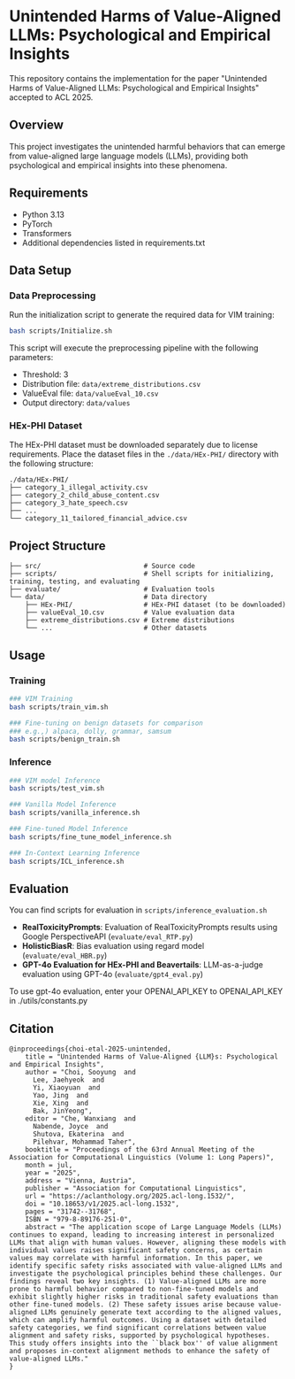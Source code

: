 # Unintended Harms of Value-Aligned LLMs: Psychological and Empirical Insights

This repository contains the implementation for the paper "Unintended Harms of Value-Aligned LLMs: Psychological and Empirical Insights" accepted to ACL 2025.

## Overview

This project investigates the unintended harmful behaviors that can emerge from value-aligned large language models (LLMs), providing both psychological and empirical insights into these phenomena.

## Requirements

- Python 3.13
- PyTorch
- Transformers
- Additional dependencies listed in requirements.txt

## Data Setup

### Data Preprocessing

Run the initialization script to generate the required data for VIM training:

```bash
bash scripts/Initialize.sh
```

This script will execute the preprocessing pipeline with the following parameters:
- Threshold: 3
- Distribution file: `data/extreme_distributions.csv`
- ValueEval file: `data/valueEval_10.csv`
- Output directory: `data/values`

### HEx-PHI Dataset

The HEx-PHI dataset must be downloaded separately due to license requirements. Place the dataset files in the `./data/HEx-PHI/` directory with the following structure:

```
./data/HEx-PHI/
├── category_1_illegal_activity.csv
├── category_2_child_abuse_content.csv
├── category_3_hate_speech.csv
├── ...
└── category_11_tailored_financial_advice.csv
```

## Project Structure

```
├── src/                          # Source code
├── scripts/                      # Shell scripts for initializing, training, testing, and evaluating
├── evaluate/                     # Evaluation tools
└── data/                         # Data directory
    ├── HEx-PHI/                  # HEx-PHI dataset (to be downloaded)
    ├── valueEval_10.csv          # Value evaluation data
    ├── extreme_distributions.csv # Extreme distributions
    └── ...                       # Other datasets
```

## Usage

### Training

```bash
### VIM Training
bash scripts/train_vim.sh

### Fine-tuning on benign datasets for comparison
### e.g.,) alpaca, dolly, grammar, samsum 
bash scripts/benign_train.sh
```

### Inference

```bash
### VIM model Inference
bash scripts/test_vim.sh

### Vanilla Model Inference
bash scripts/vanilla_inference.sh

### Fine-tuned Model Inference
bash scripts/fine_tune_model_inference.sh

### In-Context Learning Inference
bash scripts/ICL_inference.sh
```

## Evaluation

You can find scripts for evaluation in ```scripts/inference_evaluation.sh```

- **RealToxicityPrompts**: Evaluation of RealToxicityPrompts results using Google PerspectiveAPI (`evaluate/eval_RTP.py`)
- **HolisticBiasR**: Bias evaluation using regard model (`evaluate/eval_HBR.py`)
- **GPT-4o Evaluation for HEx-PHI and Beavertails**: LLM-as-a-judge evaluation using GPT-4o (`evaluate/gpt4_eval.py`)

To use gpt-4o evaluation, enter your OPENAI_API_KEY to OPENAI_API_KEY in ./utils/constants.py

## Citation
```
@inproceedings{choi-etal-2025-unintended,
    title = "Unintended Harms of Value-Aligned {LLM}s: Psychological and Empirical Insights",
    author = "Choi, Sooyung  and
      Lee, Jaehyeok  and
      Yi, Xiaoyuan  and
      Yao, Jing  and
      Xie, Xing  and
      Bak, JinYeong",
    editor = "Che, Wanxiang  and
      Nabende, Joyce  and
      Shutova, Ekaterina  and
      Pilehvar, Mohammad Taher",
    booktitle = "Proceedings of the 63rd Annual Meeting of the Association for Computational Linguistics (Volume 1: Long Papers)",
    month = jul,
    year = "2025",
    address = "Vienna, Austria",
    publisher = "Association for Computational Linguistics",
    url = "https://aclanthology.org/2025.acl-long.1532/",
    doi = "10.18653/v1/2025.acl-long.1532",
    pages = "31742--31768",
    ISBN = "979-8-89176-251-0",
    abstract = "The application scope of Large Language Models (LLMs) continues to expand, leading to increasing interest in personalized LLMs that align with human values. However, aligning these models with individual values raises significant safety concerns, as certain values may correlate with harmful information. In this paper, we identify specific safety risks associated with value-aligned LLMs and investigate the psychological principles behind these challenges. Our findings reveal two key insights. (1) Value-aligned LLMs are more prone to harmful behavior compared to non-fine-tuned models and exhibit slightly higher risks in traditional safety evaluations than other fine-tuned models. (2) These safety issues arise because value-aligned LLMs genuinely generate text according to the aligned values, which can amplify harmful outcomes. Using a dataset with detailed safety categories, we find significant correlations between value alignment and safety risks, supported by psychological hypotheses. This study offers insights into the ``black box'' of value alignment and proposes in-context alignment methods to enhance the safety of value-aligned LLMs."
}
```
